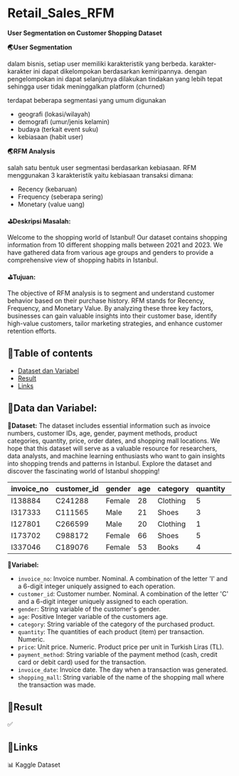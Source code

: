 # Retail_Sales_RFM

**User Segmentation on Customer Shopping Dataset**


**🌏User Segmentation**

dalam bisnis, setiap user memiliki karakteristik yang berbeda. karakter-karakter ini dapat dikelompokan berdasarkan kemiripannya. dengan pengelompokan ini dapat selanjutnya dilakukan tindakan yang lebih tepat sehingga user tidak meninggalkan platform (churned)

terdapat beberapa segmentasi yang umum digunakan

- geografi (lokasi/wilayah)
- demografi (umur/jenis kelamin)
- budaya (terkait event suku)
- kebiasaan (habit user)

**🌏RFM Analysis**

salah satu bentuk user segmentasi berdasarkan kebiasaan. RFM menggunakan 3 karakteristik yaitu kebiasaan transaksi dimana:

- Recency (kebaruan)
- Frequency (seberapa sering)
- Monetary (value uang)

**⛳Deskripsi Masalah:**

Welcome to the shopping world of Istanbul! Our dataset contains shopping information from 10 different shopping malls between 2021 and 2023. We have gathered data from various age groups and genders to provide a comprehensive view of shopping habits in Istanbul.

**⛳Tujuan:**

The objective of RFM analysis is to segment and understand customer behavior based on their purchase history. RFM stands for Recency, Frequency, and Monetary Value. By analyzing these three key factors, businesses can gain valuable insights into their customer base, identify high-value customers, tailor marketing strategies, and enhance customer retention efforts.

## 📌Table of contents
- [Dataset dan Variabel]()
- [Result]()
- [Links]()


## 🧵Data dan Variabel:

**📒Dataset:**
 The dataset includes essential information such as invoice numbers, customer IDs, age, gender, payment methods, product categories, quantity, price, order dates, and shopping mall locations. We hope that this dataset will serve as a valuable resource for researchers, data analysts, and machine learning enthusiasts who want to gain insights into shopping trends and patterns in Istanbul. Explore the dataset and discover the fascinating world of Istanbul shopping!

| invoice_no | customer_id | gender | age | category | quantity | price   | payment_method | invoice_date | shopping_mall  |
| ---------- | ----------- | ------ | --- | -------- | -------- | ------- | -------------- | ------------ | -------------- |
| I138884    | C241288     | Female | 28  | Clothing | 5        | 1500.4  | Credit Card    | ########     | Kanyon         |
| I317333    | C111565     | Male   | 21  | Shoes    | 3        | 1800.51 | Debit Card     | ########     | Forum Istanbul |
| I127801    | C266599     | Male   | 20  | Clothing | 1        | 300.08  | Cash           | ########     | Metrocity      |
| I173702    | C988172     | Female | 66  | Shoes    | 5        | 3000.85 | Credit Card    | ########     | Metropol AVM   |
| I337046    | C189076     | Female | 53  | Books    | 4        | 60.6    | Cash           | ########     | Kanyon         |

**📒Variabel:**

- `invoice_no`: Invoice number. Nominal. A combination of the letter 'I' and a 6-digit integer uniquely assigned to each operation.
- `customer_id`: Customer number. Nominal. A combination of the letter 'C' and a 6-digit integer uniquely assigned to each operation.
- `gender`: String variable of the customer's gender.
- `age`: Positive Integer variable of the customers age.
- `category`: String variable of the category of the purchased product.
- `quantity`: The quantities of each product (item) per transaction. Numeric.
- `price`: Unit price. Numeric. Product price per unit in Turkish Liras (TL).
- `payment_method`: String variable of the payment method (cash, credit card or debit card) used for the transaction.
- `invoice_date`: Invoice date. The day when a transaction was generated.
- `shopping_mall`: String variable of the name of the shopping mall where the transaction was made.

## 🧵Result

✅ 


## 🧵Links

📊 Kaggle Dataset



